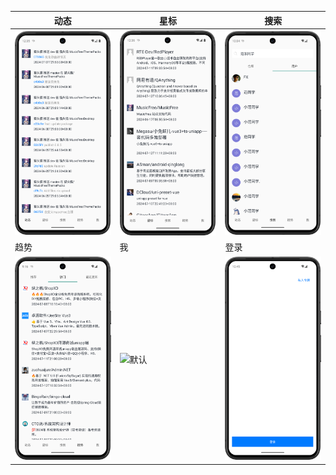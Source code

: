 | 动态                         | 星标                         | 搜索                       |
|----------------------------|----------------------------|--------------------------|
| ![默认](screenshot/动态.png)   | ![默认](screenshot/星标.png)   | ![默认](screenshot/搜索.png) |
| 趋势                         | 我                          | 登录                         |
![默认](screenshot/趋势.png)   | ![默认](screenshot/我.png)    | ![默认](screenshot/登录.png)   |
